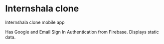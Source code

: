 # Internshala clone

Internshala clone mobile app

Has Google and Email Sign In Authentication from Firebase.
Displays static data.
